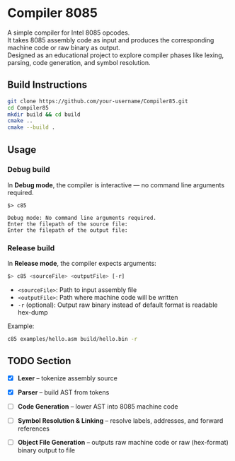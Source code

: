 ﻿# Compiler 8085

A simple compiler for Intel 8085 opcodes.  
It takes 8085 assembly code as input and produces the corresponding machine code or raw binary as output.  
Designed as an educational project to explore compiler phases like lexing, parsing, code generation, and symbol resolution.  

## Build Instructions

```bash
git clone https://github.com/your-username/Compiler85.git
cd Compiler85
mkdir build && cd build
cmake ..
cmake --build .
````

## Usage

### Debug build

In **Debug mode**, the compiler is interactive — no command line arguments required.

```text
$> c85

Debug mode: No command line arguments required.
Enter the filepath of the source file:
Enter the filepath of the output file:
```

### Release build

In **Release mode**, the compiler expects arguments:

```bash
$> c85 <sourceFile> <outputFile> [-r]
```

* `<sourceFile>`: Path to input assembly file
* `<outputFile>`: Path where machine code will be written
* `-r` (optional): Output raw binary instead of default format is readable hex-dump

Example:

```bash
c85 examples/hello.asm build/hello.bin -r
```

## TODO Section

* [x] **Lexer** – tokenize assembly source
* [x] **Parser** – build AST from tokens
* [ ] **Code Generation** – lower AST into 8085 machine code
* [ ] **Symbol Resolution & Linking** – resolve labels, addresses, and forward references
* [ ] **Object File Generation** – outputs raw machine code or raw (hex-format) binary output to file

